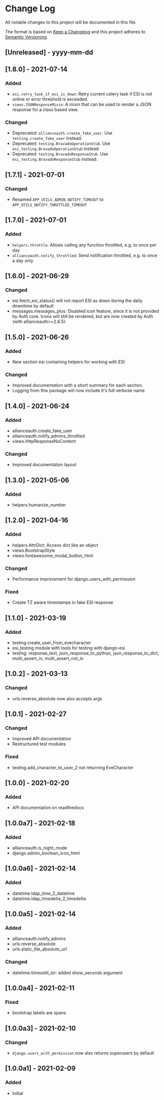 # Change Log

All notable changes to this project will be documented in this file.

The format is based on [Keep a Changelog](http://keepachangelog.com/)
and this project adheres to [Semantic Versioning](http://semver.org/).

## [Unreleased] - yyyy-mm-dd

## [1.8.0] - 2021-07-14

### Added

- `esi.retry_task_if_esi_is_down`: Retry current celery task if ESI is not online or error threshold is exceeded.
- `views.JSONResponseMixin`: A mixin that can be used to render a JSON response for a class based view.

### Changed

- Deprecated: `allianceauth.create_fake_user`. Use `testing.create_fake_user` instead.
- Deprecated: `testing.BravadoOperationStub`. Use `esi_testing.BravadoOperationStub` instead.
- Deprecated: `testing.BravadoResponseStub`. Use `esi_testing.BravadoResponseStub` instead.

## [1.7.1] - 2021-07-01

### Changed

- Renamed `APP_UTILS_ADMIN_NOTIFY_TIMEOUT` to `APP_UTILS_NOTIFY_THROTTLED_TIMEOUT`

## [1.7.0] - 2021-07-01

### Added

- `helpers.throttle`: Allows calling any function throttled, e.g. to once per day
- `allianceauth.notify_throttled`: Send notification throttled, e.g. to once a day only

## [1.6.0] - 2021-06-29

### Changed

- esi.fetch_esi_status() will not report ESI as down during the daily downtime by default
- messages.messages_plus: Disabled icon feature, since it is not provided by Auth core. Icons will still be rendered, but are now created by Auth (with allianceauth>=2.8.5).

## [1.5.0] - 2021-06-26

### Added

- New section esi containing helpers for working with ESI

### Changed

- Improved documentation with a short summary for each section.
- Logging from this package will now include it's full verbose name

## [1.4.0] - 2021-06-24

### Added

- allianceauth.create_fake_user
- allianceauth.notify_admins_throttled
- views.HttpResponseNoContent

### Changed

- Improved documentation layout

## [1.3.0] - 2021-05-06

### Added

- helpers.humanize_number

## [1.2.0] - 2021-04-16

### Added

- helpers.AttrDict: Access dict like an object
- views.BootstrapStyle
- views.fontawesome_modal_button_html

### Changed

- Performance improvement for django.users_with_permission

### Fixed

- Create TZ aware timestamps in fake ESI response

## [1.1.0] - 2021-03-19

### Added

- testing.create_user_from_evecharacter
- esi_testing module with tools for testing with django-esi
- testing: response_text, json_response_to_python, json_response_to_dict, multi_assert_in, multi_assert_not_in


## [1.0.2] - 2021-03-13

### Changed

- urls.reverse_absolute now also accepts args

## [1.0.1] - 2021-02-27

### Changed

- Improved API documentation
- Restructured test modules

### Fixed

- testing.add_character_to_user_2 not returning EveCharacter

## [1.0.0] - 2021-02-20

### Added

- API documentation on readthedocs

## [1.0.0a7] - 2021-02-18

### Added

- allianceauth.is_night_mode
- django.admin_boolean_icon_html

## [1.0.0a6] - 2021-02-14

### Added

- datetime.ldap_time_2_datetime
- datetime.ldap_timedelta_2_timedelta

## [1.0.0a5] - 2021-02-14

### Added

- allianceauth.notify_admins
- urls.reverse_absolute
- urls.static_file_absolute_url

### Changed

- datetime.timeuntil_str: added show_seconds argument

## [1.0.0a4] - 2021-02-11

### Fixed

- bootstrap labels are spans

## [1.0.0a3] - 2021-02-10

### Changed

- `django.users_with_permission` now also returns superusers by default

## [1.0.0a1] - 2021-02-09

### Added

- Initial
